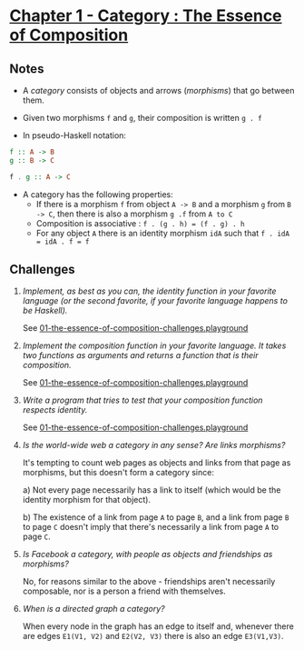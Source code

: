 # [Chapter 1 - Category : The Essence of Composition](https://bartoszmilewski.com/2014/11/04/category-the-essence-of-composition)

## Notes

- A _category_ consists of objects and arrows (_morphisms_) that go between
  them.

- Given two morphisms `f` and `g`, their composition is written `g . f`

- In pseudo-Haskell notation:

```haskell
f :: A -> B
g :: B -> C

f . g :: A -> C
```

- A category has the following properties:
    - If there is a morphism `f` from object `A -> B` and a morphism `g` from `B
      -> C`, then there is also a morphism `g .f` from `A to C`
    - Composition is associative : `f . (g . h) = (f . g) . h`
    - For any object `A` there is an identity morphism `idA` such that `f . idA
      = idA . f = f`


## Challenges

1. _Implement, as best as you can, the identity function in your favorite
   language (or the second favorite, if your favorite language happens to be
   Haskell)._

   See [01-the-essence-of-composition-challenges.playground](01-the-essence-of-composition-challenges.playground/Contents.swift)

2. _Implement the composition function in your favorite language. It takes two
   functions as arguments and returns a function that is their composition._

   See [01-the-essence-of-composition-challenges.playground](01-the-essence-of-composition-challenges.playground/Contents.swift)

3. _Write a program that tries to test that your composition function respects
   identity._

   See [01-the-essence-of-composition-challenges.playground](01-the-essence-of-composition-challenges.playground/Contents.swift)

4. _Is the world-wide web a category in any sense? Are links morphisms?_

   It's tempting to count web pages as objects and links from that page as
   morphisms, but this doesn't form a category since:

   a) Not every page necessarily has a link to itself (which would be the
   identity morphism for that object).

   b) The existence of a link from page `A` to page `B`, and a link from page
   `B` to page `C` doesn't imply that there's necessarily a link from page `A`
   to page `C`.

5. _Is Facebook a category, with people as objects and friendships as morphisms?_

   No, for reasons similar to the above - friendships aren't necessarily
   composable, nor is a person a friend with themselves.

6. _When is a directed graph a category?_

   When every node in the graph has an edge to itself and, whenever there are
   edges `E1(V1, V2)` and `E2(V2, V3)` there is also an edge `E3(V1,V3)`.